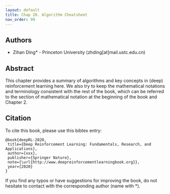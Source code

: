```yaml
---
layout: default
title: Chap 20. Algorithm Cheatsheet
nav_order: 99
---
```


## Authors

- Zihan Ding* - Princeton University (zhding[at]mail.ustc.edu.cn)

## Abstract

This chapter provides a summary of algorithms and key concepts in (deep) reinforcement learning here. We also try to keep the mathematical notations and terminology consistent with the rest of the book, which can be referred to the section of mathematical notation at the beginning of the book and Chapter 2.

## Citation

To cite this book, please use this bibtex entry:

```
@book{deepRL-2020,
 title={Deep Reinforcement Learning: Fundamentals, Research, and Applications},
 author={xxx},
 publisher={Springer Nature},
 note={\url{http://www.deepreinforcementlearningbook.org}},
 year={2020}
}
```





If you find any typos or have suggestions for improving the book, do not hesitate to contact with the corresponding author (name with *).